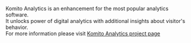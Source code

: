 Komito Analytics is an enhancement for the most popular analytics software.<br>
It unlocks power of digital analytics with additional insights about visitor's behavior.<br>
For more information please visit [Komito Analytics project page](http://datamart.github.io/Komito)
